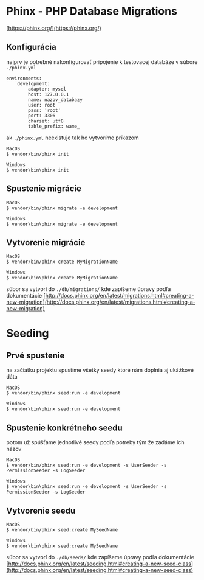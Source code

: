 # Phinx - PHP Database Migrations
[https://phinx.org/](https://phinx.org/)

## Konfigurácia
najprv je potrebné nakonfigurovať pripojenie k testovacej databáze
v súbore `./phinx.yml`

```
environments:
    development:
        adapter: mysql
        host: 127.0.0.1
        name: nazov_databazy
        user: root
        pass: 'root'
        port: 3306
        charset: utf8
        table_prefix: wame_
```
ak `./phinx.yml` neexistuje tak ho vytvoríme príkazom
```
MacOS
$ vendor/bin/phinx init

Windows
$ vendor\bin\phinx init
```

## Spustenie migrácie
```
MacOS
$ vendor/bin/phinx migrate -e development

Windows
$ vendor\bin\phinx migrate -e development
```

## Vytvorenie migrácie

```
MacOS
$ vendor/bin/phinx create MyMigrationName

Windows
$ vendor\bin\phinx create MyMigrationName
```

súbor sa vytvorí do `./db/migrations/`
kde zapíšeme úpravy podľa dokumentácie 
[http://docs.phinx.org/en/latest/migrations.html#creating-a-new-migration](http://docs.phinx.org/en/latest/migrations.html#creating-a-new-migration)

# Seeding

## Prvé spustenie

na začiatku projektu spustíme všetky seedy ktoré nám doplnia aj ukážkové dáta

```
MacOS
$ vendor/bin/phinx seed:run -e development

Windows
$ vendor\bin\phinx seed:run -e development
```

## Spustenie konkrétneho seedu
potom už spúšťame jednotlivé seedy podľa potreby tým že zadáme ich názov

```
MacOS
$ vendor/bin/phinx seed:run -e development -s UserSeeder -s PermissionSeeder -s LogSeeder

Windows
$ vendor\bin\phinx seed:run -e development -s UserSeeder -s PermissionSeeder -s LogSeeder
```

## Vytvorenie seedu

```
MacOS
$ vendor/bin/phinx seed:create MySeedName

Windows
$ vendor\bin\phinx seed:create MySeedName
```

súbor sa vytvorí do `./db/seeds/`
kde zapíšeme úpravy podľa dokumentácie 
[http://docs.phinx.org/en/latest/seeding.html#creating-a-new-seed-class](http://docs.phinx.org/en/latest/seeding.html#creating-a-new-seed-class)